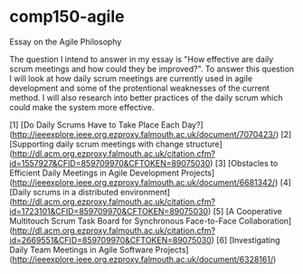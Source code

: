 # comp150-agile
Essay on the Agile Philosophy

The question I intend to answer in my essay is "How effective are daily scrum meetings and how could they be improved?". To answer this question I will look at how daily scrum meetings are currently used in agile development and some of the protentional weaknesses of the current method. I will also research into better practices of the daily scrum which could make the system more effective. 

[1] [Do Daily Scrums Have to Take Place Each Day?] (http://ieeexplore.ieee.org.ezproxy.falmouth.ac.uk/document/7070423/)
[2] [Supporting daily scrum meetings with change structure] (http://dl.acm.org.ezproxy.falmouth.ac.uk/citation.cfm?id=1557927&CFID=859709970&CFTOKEN=89075030)
[3] [Obstacles to Efficient Daily Meetings in Agile Development Projects] (http://ieeexplore.ieee.org.ezproxy.falmouth.ac.uk/document/6681342/)
[4] [Daily scrums in a distributed environment] (http://dl.acm.org.ezproxy.falmouth.ac.uk/citation.cfm?id=1723101&CFID=859709970&CFTOKEN=89075030)
[5] [A Cooperative Multitouch Scrum Task Board for Synchronous Face-to-Face Collaboration] (http://dl.acm.org.ezproxy.falmouth.ac.uk/citation.cfm?id=2669551&CFID=859709970&CFTOKEN=89075030)
[6] [Investigating Daily Team Meetings in Agile Software Projects] (http://ieeexplore.ieee.org.ezproxy.falmouth.ac.uk/document/6328161/)
